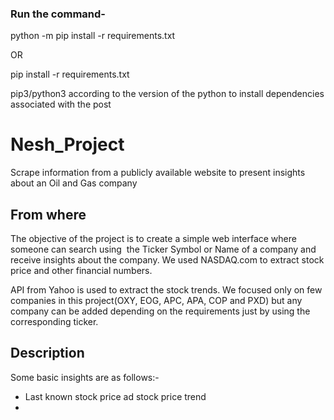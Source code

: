 ### Run the command- 

python -m pip install -r requirements.txt 

OR

pip install -r requirements.txt

pip3/python3 according to the version of the python to install dependencies associated with the post


# Nesh_Project
Scrape information from a publicly available website to present insights about an Oil and Gas company

## From where
The objective of the project is to create a simple web interface where someone can search using  the Ticker Symbol or Name of a company and receive insights about the company. We used NASDAQ.com to extract stock price and other financial numbers.

API from Yahoo is used to extract the stock trends. We focused only on few companies in this project(OXY, EOG, APC, APA, COP and PXD) but any company can be added depending on the requirements just by using the corresponding ticker.

## Description

 Some basic insights are as follows:-
 
 * Last known stock price ad stock price trend
 * 
